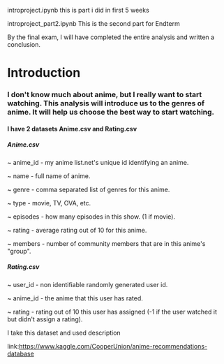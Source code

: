 introproject.ipynb this is part i did in first 5 weeks

introproject_part2.ipynb This is the second part for Endterm

By the final exam, I will have completed the entire analysis and written a conclusion. 

# Introduction
### I don't know much about anime, but I really want to start watching. This analysis will introduce us to the genres of anime. It will help us choose the best way to start watching. 
#### I have 2 datasets Anime.csv and Rating.csv
##### Anime.csv

~ anime_id - my anime list.net's unique id identifying an anime.

~ name - full name of anime.

~ genre - comma separated list of genres for this anime.

~ type - movie, TV, OVA, etc.

~ episodes - how many episodes in this show. (1 if movie).

~ rating - average rating out of 10 for this anime.

~ members - number of community members that are in this anime's
"group".

##### Rating.csv

~ user_id - non identifiable randomly generated user id.

~ anime_id - the anime that this user has rated.

~ rating - rating out of 10 this user has assigned (-1 if the user watched it but didn't assign a rating).

I take this dataset and used description 

link:https://www.kaggle.com/CooperUnion/anime-recommendations-database
